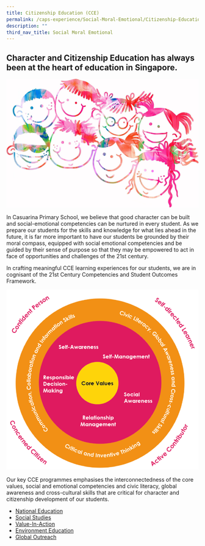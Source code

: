 ```yaml
---
title: Citizenship Education (CCE)
permalink: /caps-experience/Social-Moral-Emotional/Citizenship-Education-CCE/
description: ""
third_nav_title: Social Moral Emotional
---
```

Character and Citizenship Education has always been at the heart of education in Singapore.
-------------------------------------------------------------------------------------------

![](/images/watercolour-1768921_1920.jpeg)

In Casuarina Primary School, we believe that good character can be built and social-emotional competencies can be nurtured in every student. As we prepare our students for the skills and knowledge for what lies ahead in the future, it is far more important to have our students be grounded by their moral compass, equipped with social emotional competencies and be guided by their sense of purpose so that they may be empowered to act in face of opportunities and challenges of the 21st century.

  

In crafting meaningful CCE learning experiences for our students, we are in cognisant of the 21st Century Competencies and Student Outcomes Framework.

![](/images/ccp2017_02.png)

Our key CCE programmes emphasises the interconnectedness of the core values, social and emotional competencies and civic literacy, global awareness and cross-cultural skills that are critical for character and citizenship development of our students.

- [National Education](/citizenship-education/Global-Outreach/Global-Outreach/)
- [Social Studies](/Citizenship-Education/Social-Studies/Social-Studies/)
- [Value-In-Action](/Citizenship-Education/Value-In-Action/Value-In-Action/)
- [Environment Education](/citizenship-education/environment-education/)
- [Global Outreach](/Citizenship-Education/Global-Outreach/Global-Outreach/)